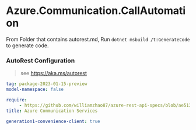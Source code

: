 # Azure.Communication.CallAutomation

From Folder that contains autorest.md, Run `dotnet msbuild /t:GenerateCode` to generate code.

### AutoRest Configuration
> see https://aka.ms/autorest

```yaml
tag: package-2023-01-15-preview
model-namespace: false

require:
     - https://github.com/williamzhao87/azure-rest-api-specs/blob/ae5136ab33aa5d3a4e29028348ac060d0aafb4ab/specification/communication/data-plane/CallAutomation/readme.md
title: Azure Communication Services

generation1-convenience-client: true

```

